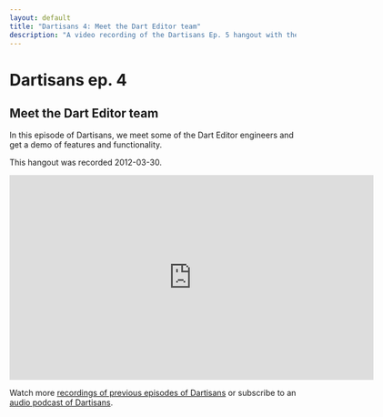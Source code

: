 ```yaml
---
layout: default
title: "Dartisans 4: Meet the Dart Editor team"
description: "A video recording of the Dartisans Ep. 5 hangout with the Dart Editor team."
---
```


# Dartisans ep. 4

## Meet the Dart Editor team

In this episode of Dartisans, we meet some of the Dart Editor
engineers and get a demo of features and functionality.

This hangout was recorded 2012-03-30.

<iframe width="640" height="360" src="http://www.youtube.com/embed/9MCFzEISn0c" frameborder="0" allowfullscreen></iframe>

Watch more [recordings of previous episodes of Dartisans](index.html)
or subscribe to an
<a href="/dartisans/podcast-feed"><i class="icon-rss"> </i> audio podcast of Dartisans</a>.